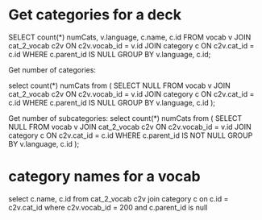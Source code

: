 # Get categories for a deck
SELECT count(*) numCats,
        v.language,
        c.name,
        c.id
FROM
        vocab v 
        JOIN cat_2_vocab c2v 
                ON c2v.vocab_id = v.id
        JOIN category c
                ON c2v.cat_id = c.id
WHERE
        c.parent_id IS NULL
GROUP BY v.language, c.id;

Get number of categories:

select count(*) numCats from (
SELECT 
        NULL
FROM
        vocab v 
        JOIN cat_2_vocab c2v 
                ON c2v.vocab_id = v.id
        JOIN category c
                ON c2v.cat_id = c.id
WHERE
        c.parent_id IS NULL
GROUP BY v.language, c.id
);

Get number of subcategories:
select count(*) numCats from (
SELECT 
        NULL
FROM
        vocab v 
        JOIN cat_2_vocab c2v 
                ON c2v.vocab_id = v.id
        JOIN category c
                ON c2v.cat_id = c.id
WHERE
        c.parent_id IS NOT NULL
GROUP BY v.language, c.id
);

# category names for a vocab
select 
        c.name, c.id 
from 
        cat_2_vocab c2v 
        join 
                category c 
        on 
                c.id = c2v.cat_id 
where 
        c2v.vocab_id = 200
        and
                        c.parent_id is null
